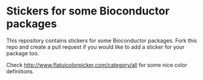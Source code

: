 # Stickers for some Bioconductor packages

This repository contains stickers for some Bioconductor packages. Fork this repo
and create a pull request if you would like to add a sticker for your package
too.

Check http://www.flatuicolorpicker.com/category/all for some nice color
definitions.

